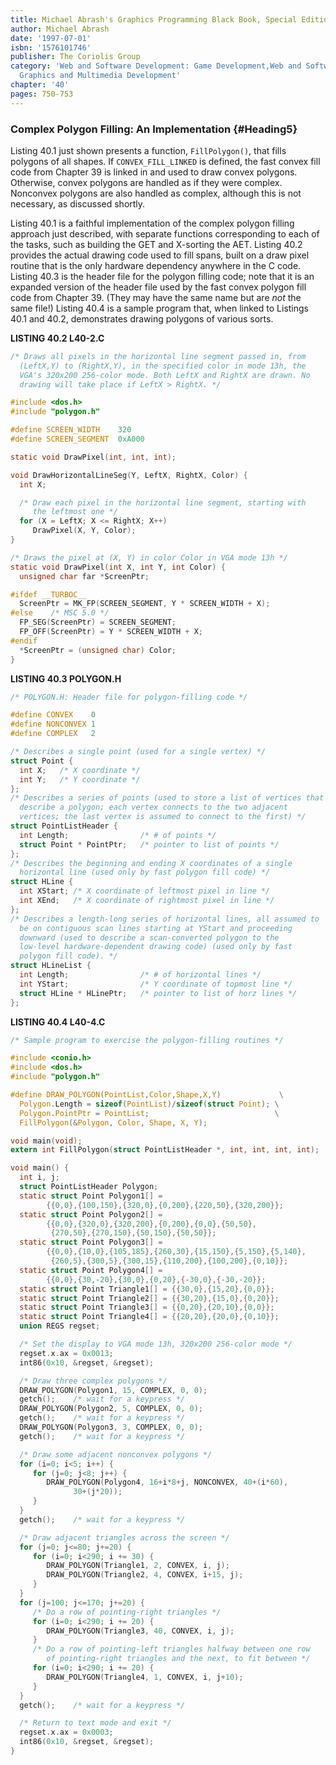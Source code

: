 ```yaml
---
title: Michael Abrash's Graphics Programming Black Book, Special Edition
author: Michael Abrash
date: '1997-07-01'
isbn: '1576101746'
publisher: The Coriolis Group
category: 'Web and Software Development: Game Development,Web and Software Development:
  Graphics and Multimedia Development'
chapter: '40'
pages: 750-753
---
```


### Complex Polygon Filling: An Implementation {#Heading5}

Listing 40.1 just shown presents a function, `FillPolygon()`, that
fills polygons of all shapes. If `CONVEX_FILL_LINKED` is defined,
the fast convex fill code from Chapter 39 is linked in and used to draw
convex polygons. Otherwise, convex polygons are handled as if they were
complex. Nonconvex polygons are also handled as complex, although this
is not necessary, as discussed shortly.

Listing 40.1 is a faithful implementation of the complex polygon filling
approach just described, with separate functions corresponding to each
of the tasks, such as building the GET and X-sorting the AET. Listing
40.2 provides the actual drawing code used to fill spans, built on a
draw pixel routine that is the only hardware dependency anywhere in the
C code. Listing 40.3 is the header file for the polygon filling code;
note that it is an expanded version of the header file used by the fast
convex polygon fill code from Chapter 39. (They may have the same name
but are *not* the same file!) Listing 40.4 is a sample program that,
when linked to Listings 40.1 and 40.2, demonstrates drawing polygons of
various sorts.

**LISTING 40.2 L40-2.C**

```c
/* Draws all pixels in the horizontal line segment passed in, from
  (LeftX,Y) to (RightX,Y), in the specified color in mode 13h, the
  VGA's 320x200 256-color mode. Both LeftX and RightX are drawn. No
  drawing will take place if LeftX > RightX. */

#include <dos.h>
#include "polygon.h"

#define SCREEN_WIDTH    320
#define SCREEN_SEGMENT  0xA000

static void DrawPixel(int, int, int);

void DrawHorizontalLineSeg(Y, LeftX, RightX, Color) {
  int X;

  /* Draw each pixel in the horizontal line segment, starting with
     the leftmost one */
  for (X = LeftX; X <= RightX; X++)
     DrawPixel(X, Y, Color);
}

/* Draws the pixel at (X, Y) in color Color in VGA mode 13h */
static void DrawPixel(int X, int Y, int Color) {
  unsigned char far *ScreenPtr;

#ifdef __TURBOC__
  ScreenPtr = MK_FP(SCREEN_SEGMENT, Y * SCREEN_WIDTH + X);
#else    /* MSC 5.0 */
  FP_SEG(ScreenPtr) = SCREEN_SEGMENT;
  FP_OFF(ScreenPtr) = Y * SCREEN_WIDTH + X;
#endif
  *ScreenPtr = (unsigned char) Color;
}
```

**LISTING 40.3 POLYGON.H**

```c
/* POLYGON.H: Header file for polygon-filling code */

#define CONVEX    0
#define NONCONVEX 1
#define COMPLEX   2

/* Describes a single point (used for a single vertex) */
struct Point {
  int X;   /* X coordinate */
  int Y;   /* Y coordinate */
};
/* Describes a series of points (used to store a list of vertices that
  describe a polygon; each vertex connects to the two adjacent
  vertices; the last vertex is assumed to connect to the first) */
struct PointListHeader {
  int Length;                /* # of points */
  struct Point * PointPtr;   /* pointer to list of points */
};
/* Describes the beginning and ending X coordinates of a single
  horizontal line (used only by fast polygon fill code) */
struct HLine {
  int XStart; /* X coordinate of leftmost pixel in line */
  int XEnd;   /* X coordinate of rightmost pixel in line */
};
/* Describes a length-long series of horizontal lines, all assumed to
  be on contiguous scan lines starting at YStart and proceeding
  downward (used to describe a scan-converted polygon to the
  low-level hardware-dependent drawing code) (used only by fast
  polygon fill code). */
struct HLineList {
  int Length;                /* # of horizontal lines */
  int YStart;                /* Y coordinate of topmost line */
  struct HLine * HLinePtr;   /* pointer to list of horz lines */
};
```

**LISTING 40.4 L40-4.C**

```c
/* Sample program to exercise the polygon-filling routines */

#include <conio.h>
#include <dos.h>
#include "polygon.h"

#define DRAW_POLYGON(PointList,Color,Shape,X,Y)             \
  Polygon.Length = sizeof(PointList)/sizeof(struct Point); \
  Polygon.PointPtr = PointList;                            \
  FillPolygon(&Polygon, Color, Shape, X, Y);

void main(void);
extern int FillPolygon(struct PointListHeader *, int, int, int, int);

void main() {
  int i, j;
  struct PointListHeader Polygon;
  static struct Point Polygon1[] =
        {{0,0},{100,150},{320,0},{0,200},{220,50},{320,200}};
  static struct Point Polygon2[] =
        {{0,0},{320,0},{320,200},{0,200},{0,0},{50,50},
         {270,50},{270,150},{50,150},{50,50}};
  static struct Point Polygon3[] =
        {{0,0},{10,0},{105,185},{260,30},{15,150},{5,150},{5,140},
         {260,5},{300,5},{300,15},{110,200},{100,200},{0,10}};
  static struct Point Polygon4[] =
        {{0,0},{30,-20},{30,0},{0,20},{-30,0},{-30,-20}};
  static struct Point Triangle1[] = {{30,0},{15,20},{0,0}};
  static struct Point Triangle2[] = {{30,20},{15,0},{0,20}};
  static struct Point Triangle3[] = {{0,20},{20,10},{0,0}};
  static struct Point Triangle4[] = {{20,20},{20,0},{0,10}};
  union REGS regset;

  /* Set the display to VGA mode 13h, 320x200 256-color mode */
  regset.x.ax = 0x0013;
  int86(0x10, &regset, &regset);

  /* Draw three complex polygons */
  DRAW_POLYGON(Polygon1, 15, COMPLEX, 0, 0);
  getch();    /* wait for a keypress */
  DRAW_POLYGON(Polygon2, 5, COMPLEX, 0, 0);
  getch();    /* wait for a keypress */
  DRAW_POLYGON(Polygon3, 3, COMPLEX, 0, 0);
  getch();    /* wait for a keypress */

  /* Draw some adjacent nonconvex polygons */
  for (i=0; i<5; i++) {
     for (j=0; j<8; j++) {
        DRAW_POLYGON(Polygon4, 16+i*8+j, NONCONVEX, 40+(i*60),
              30+(j*20));
     }
  }
  getch();    /* wait for a keypress */

  /* Draw adjacent triangles across the screen */
  for (j=0; j<=80; j+=20) {
     for (i=0; i<290; i += 30) {
        DRAW_POLYGON(Triangle1, 2, CONVEX, i, j);
        DRAW_POLYGON(Triangle2, 4, CONVEX, i+15, j);
     }
  }
  for (j=100; j<=170; j+=20) {
     /* Do a row of pointing-right triangles */
     for (i=0; i<290; i += 20) {
        DRAW_POLYGON(Triangle3, 40, CONVEX, i, j);
     }
     /* Do a row of pointing-left triangles halfway between one row
        of pointing-right triangles and the next, to fit between */
     for (i=0; i<290; i += 20) {
        DRAW_POLYGON(Triangle4, 1, CONVEX, i, j+10);
     }
  }
  getch();    /* wait for a keypress */

  /* Return to text mode and exit */
  regset.x.ax = 0x0003;
  int86(0x10, &regset, &regset);
}
```
